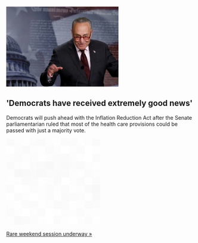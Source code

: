 
!['Democrats have received extremely good news'](./20220806175854.png)
## 'Democrats have received extremely good news'

Democrats will push ahead with the Inflation Reduction Act after the Senate parliamentarian ruled that most of the health care provisions could be passed with just a majority vote.

![pic](../square_bg.png)

[Rare weekend session underway »](https://www.yahoo.com/news/u-senate-democrats-push-ahead-131733063.html)
